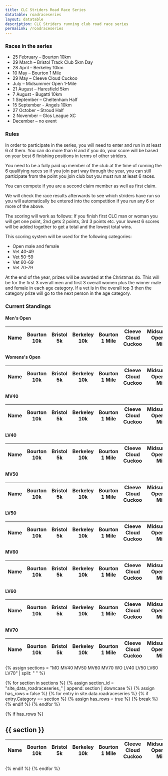 ```yaml
---
title: CLC Striders Road Race Series
datatable: roadraceseries
layout: datatable
description: CLC Striders running club road race series
permalink: /roadraceseries
---
```


### Races in the series

- 25 February – Bourton 10km
- 29 March – Bristol Track Club 5km Day
- 28 April – Berkeley 10km
- 10 May – Bourton 1 Mile
- 29 May – Cleeve Cloud Cuckoo
- July – Midsummer Open 1-Mile
- 21 August – Haresfield 5km
- 7 August - Bugatti 10km
- 1 September – Cheltenham Half
- 15 September - Angels 10km
- 27 October – Stroud Half
- 2 November – Glos League XC
- December – no event


### Rules

In order to participate in the series, you will need to enter and run in at least 6 of them. You can do more than 6 and if you do, your score will be based on your best 6 finishing positions in terms of other striders. 

You need to be a fully paid up member of the club at the time of running the 6 qualifying races so if you join part way through the year, you can still participate from the point you join club but you must run at least 6 races.  

You can compete if you are a second claim member as well as first claim. 

We will check the race results afterwards to see which striders have run so you will automatically be entered into the competition if you run any 6 or more of the above. 

The scoring will work as follows: 
If you finish first CLC man or woman you will get one point, 2nd gets 2 points, 3rd 3 points etc. your lowest 6 scores will be added together to get a total and the lowest total wins. 

This scoring system will be used for the following categories: 
* Open male and female 
* Vet 40-49
* Vet 50-59
* Vet 60-69
* Vet 70-79

At the end of the year, prizes will be awarded at the Christmas do. This will be for the first 3 overall men and first 3 overall women plus the winner male and female in each age category. If a vet is in the overall top 3 then the category prize will go to the next person in the age category. 

### Current Standings

<h4>Men's Open</h4>
<table id="site_data_roadraceseries_mensopen" style="width:100%">
    <thead>
        <tr>
            <th data-field="Name">Name</th>
            <th data-field="bourton10k"><div class="vertical-text">Bourton 10k</div></th>
            <th data-field="bristol"><div class="vertical-text">Bristol 5k</div></th>
            <th data-field="berkeley"><div class="vertical-text">Berkeley 10k</div></th>
            <th data-field="bourton1mile"><div class="vertical-text">Bourton 1 Mile</div></th>
            <th data-field="cleeve"><div class="vertical-text">Cleeve Cloud Cuckoo</div></th>
            <th data-field="midsummer"><div class="vertical-text">Midsummer Open 1-Mile</div></th>
            <th data-field="haresfield"><div class="vertical-text">Haresfield 5k</div></th>
            <th data-field="bugatti"><div class="vertical-text">Bugatti 10k</div></th>
            <th data-field="cheltenhamhalf"><div class="vertical-text">Cheltenham Half</div></th>
            <th data-field="angels"><div class="vertical-text">Angels 10k</div></th>
            <th data-field="stroudhalf"><div class="vertical-text">Stroud Half</div></th>
            <th data-field="glosxc"><div class="vertical-text">Glos League XC</div></th>
            <th data-field="total">Total (best 6)</th>
            <th data-field="rank">Rank (min. 6 fixtures)</th>
            <th data-field="rank">Average</th>
        </tr>
    </thead>
</table>

#### Womens's Open

<table id="site_data_roadraceseries_womensopen" style="width:100%">
    <thead>
        <tr>
            <th data-field="Name">Name</th>
            <th data-field="bourton10k"><div class="vertical-text">Bourton 10k</div></th>
            <th data-field="bristol"><div class="vertical-text">Bristol 5k</div></th>
            <th data-field="berkeley"><div class="vertical-text">Berkeley 10k</div></th>
            <th data-field="bourton1mile"><div class="vertical-text">Bourton 1 Mile</div></th>
            <th data-field="cleeve"><div class="vertical-text">Cleeve Cloud Cuckoo</div></th>
            <th data-field="midsummer"><div class="vertical-text">Midsummer Open 1-Mile</div></th>
            <th data-field="haresfield"><div class="vertical-text">Haresfield 5k</div></th>
            <th data-field="bugatti"><div class="vertical-text">Bugatti 10k</div></th>
            <th data-field="cheltenhamhalf"><div class="vertical-text">Cheltenham Half</div></th>
            <th data-field="angels"><div class="vertical-text">Angels 10k</div></th>
            <th data-field="stroudhalf"><div class="vertical-text">Stroud Half</div></th>
            <th data-field="glosxc"><div class="vertical-text">Glos League XC</div></th>
            <th data-field="total">Total (best 6)</th>
            <th data-field="rank">Rank (min. 6 fixtures)</th>
            <th data-field="rank">Average</th>
        </tr>
    </thead>
</table>

#### MV40

<table id="site_data_roadraceseries_mv40" style="width:100%">
    <thead>
        <tr>
            <th data-field="Name">Name</th>
            <th data-field="bourton10k"><div class="vertical-text">Bourton 10k</div></th>
            <th data-field="bristol"><div class="vertical-text">Bristol 5k</div></th>
            <th data-field="berkeley"><div class="vertical-text">Berkeley 10k</div></th>
            <th data-field="bourton1mile"><div class="vertical-text">Bourton 1 Mile</div></th>
            <th data-field="cleeve"><div class="vertical-text">Cleeve Cloud Cuckoo</div></th>
            <th data-field="midsummer"><div class="vertical-text">Midsummer Open 1-Mile</div></th>
            <th data-field="haresfield"><div class="vertical-text">Haresfield 5k</div></th>
            <th data-field="bugatti"><div class="vertical-text">Bugatti 10k</div></th>
            <th data-field="cheltenhamhalf"><div class="vertical-text">Cheltenham Half</div></th>
            <th data-field="angels"><div class="vertical-text">Angels 10k</div></th>
            <th data-field="stroudhalf"><div class="vertical-text">Stroud Half</div></th>
            <th data-field="glosxc"><div class="vertical-text">Glos League XC</div></th>
            <th data-field="total">Total (best 6)</th>
            <th data-field="rank">Rank (min. 6 fixtures)</th>
            <th data-field="rank">Average</th>
        </tr>
    </thead>
</table>

#### LV40

<table id="site_data_roadraceseries_lv40" style="width:100%">
    <thead>
        <tr>
            <th data-field="Name">Name</th>
            <th data-field="bourton10k"><div class="vertical-text">Bourton 10k</div></th>
            <th data-field="bristol"><div class="vertical-text">Bristol 5k</div></th>
            <th data-field="berkeley"><div class="vertical-text">Berkeley 10k</div></th>
            <th data-field="bourton1mile"><div class="vertical-text">Bourton 1 Mile</div></th>
            <th data-field="cleeve"><div class="vertical-text">Cleeve Cloud Cuckoo</div></th>
            <th data-field="midsummer"><div class="vertical-text">Midsummer Open 1-Mile</div></th>
            <th data-field="haresfield"><div class="vertical-text">Haresfield 5k</div></th>
            <th data-field="bugatti"><div class="vertical-text">Bugatti 10k</div></th>
            <th data-field="cheltenhamhalf"><div class="vertical-text">Cheltenham Half</div></th>
            <th data-field="angels"><div class="vertical-text">Angels 10k</div></th>
            <th data-field="stroudhalf"><div class="vertical-text">Stroud Half</div></th>
            <th data-field="glosxc"><div class="vertical-text">Glos League XC</div></th>
            <th data-field="total">Total (best 6)</th>
            <th data-field="rank">Rank (min. 6 fixtures)</th>
            <th data-field="rank">Average</th>
        </tr>
    </thead>
</table>

#### MV50

<table id="site_data_roadraceseries_mv50" style="width:100%">
    <thead>
        <tr>
            <th data-field="Name">Name</th>
            <th data-field="bourton10k"><div class="vertical-text">Bourton 10k</div></th>
            <th data-field="bristol"><div class="vertical-text">Bristol 5k</div></th>
            <th data-field="berkeley"><div class="vertical-text">Berkeley 10k</div></th>
            <th data-field="bourton1mile"><div class="vertical-text">Bourton 1 Mile</div></th>
            <th data-field="cleeve"><div class="vertical-text">Cleeve Cloud Cuckoo</div></th>
            <th data-field="midsummer"><div class="vertical-text">Midsummer Open 1-Mile</div></th>
            <th data-field="haresfield"><div class="vertical-text">Haresfield 5k</div></th>
            <th data-field="bugatti"><div class="vertical-text">Bugatti 10k</div></th>
            <th data-field="cheltenhamhalf"><div class="vertical-text">Cheltenham Half</div></th>
            <th data-field="angels"><div class="vertical-text">Angels 10k</div></th>
            <th data-field="stroudhalf"><div class="vertical-text">Stroud Half</div></th>
            <th data-field="glosxc"><div class="vertical-text">Glos League XC</div></th>
            <th data-field="total">Total (best 6)</th>
            <th data-field="rank">Rank (min. 6 fixtures)</th>
            <th data-field="rank">Average</th>
        </tr>
    </thead>
</table>

#### LV50

<table id="site_data_roadraceseries_lv50" style="width:100%">
    <thead>
        <tr>
            <th data-field="Name">Name</th>
            <th data-field="bourton10k"><div class="vertical-text">Bourton 10k</div></th>
            <th data-field="bristol"><div class="vertical-text">Bristol 5k</div></th>
            <th data-field="berkeley"><div class="vertical-text">Berkeley 10k</div></th>
            <th data-field="bourton1mile"><div class="vertical-text">Bourton 1 Mile</div></th>
            <th data-field="cleeve"><div class="vertical-text">Cleeve Cloud Cuckoo</div></th>
            <th data-field="midsummer"><div class="vertical-text">Midsummer Open 1-Mile</div></th>
            <th data-field="haresfield"><div class="vertical-text">Haresfield 5k</div></th>
            <th data-field="bugatti"><div class="vertical-text">Bugatti 10k</div></th>
            <th data-field="cheltenhamhalf"><div class="vertical-text">Cheltenham Half</div></th>
            <th data-field="angels"><div class="vertical-text">Angels 10k</div></th>
            <th data-field="stroudhalf"><div class="vertical-text">Stroud Half</div></th>
            <th data-field="glosxc"><div class="vertical-text">Glos League XC</div></th>
            <th data-field="total">Total (best 6)</th>
            <th data-field="rank">Rank (min. 6 fixtures)</th>
            <th data-field="rank">Average</th>
        </tr>
    </thead>
</table>

#### MV60

<table id="site_data_roadraceseries_mv60" style="width:100%">
    <thead>
        <tr>
            <th data-field="Name">Name</th>
            <th data-field="bourton10k"><div class="vertical-text">Bourton 10k</div></th>
            <th data-field="bristol"><div class="vertical-text">Bristol 5k</div></th>
            <th data-field="berkeley"><div class="vertical-text">Berkeley 10k</div></th>
            <th data-field="bourton1mile"><div class="vertical-text">Bourton 1 Mile</div></th>
            <th data-field="cleeve"><div class="vertical-text">Cleeve Cloud Cuckoo</div></th>
            <th data-field="midsummer"><div class="vertical-text">Midsummer Open 1-Mile</div></th>
            <th data-field="haresfield"><div class="vertical-text">Haresfield 5k</div></th>
            <th data-field="bugatti"><div class="vertical-text">Bugatti 10k</div></th>
            <th data-field="cheltenhamhalf"><div class="vertical-text">Cheltenham Half</div></th>
            <th data-field="angels"><div class="vertical-text">Angels 10k</div></th>
            <th data-field="stroudhalf"><div class="vertical-text">Stroud Half</div></th>
            <th data-field="glosxc"><div class="vertical-text">Glos League XC</div></th>
            <th data-field="total">Total (best 6)</th>
            <th data-field="rank">Rank (min. 6 fixtures)</th>
            <th data-field="rank">Average</th>
        </tr>
    </thead>
</table>

#### LV60

<table id="site_data_roadraceseries_lv60" style="width:100%">
    <thead>
        <tr>
            <th data-field="Name">Name</th>
            <th data-field="bourton10k"><div class="vertical-text">Bourton 10k</div></th>
            <th data-field="bristol"><div class="vertical-text">Bristol 5k</div></th>
            <th data-field="berkeley"><div class="vertical-text">Berkeley 10k</div></th>
            <th data-field="bourton1mile"><div class="vertical-text">Bourton 1 Mile</div></th>
            <th data-field="cleeve"><div class="vertical-text">Cleeve Cloud Cuckoo</div></th>
            <th data-field="midsummer"><div class="vertical-text">Midsummer Open 1-Mile</div></th>
            <th data-field="haresfield"><div class="vertical-text">Haresfield 5k</div></th>
            <th data-field="bugatti"><div class="vertical-text">Bugatti 10k</div></th>
            <th data-field="cheltenhamhalf"><div class="vertical-text">Cheltenham Half</div></th>
            <th data-field="angels"><div class="vertical-text">Angels 10k</div></th>
            <th data-field="stroudhalf"><div class="vertical-text">Stroud Half</div></th>
            <th data-field="glosxc"><div class="vertical-text">Glos League XC</div></th>
            <th data-field="total">Total (best 6)</th>
            <th data-field="rank">Rank (min. 6 fixtures)</th>
            <th data-field="rank">Average</th>
        </tr>
    </thead>
</table>

#### MV70

<table id="site_data_roadraceseries_mv70" style="width:100%">
    <thead>
        <tr>
            <th data-field="Name">Name</th>
            <th data-field="bourton10k"><div class="vertical-text">Bourton 10k</div></th>
            <th data-field="bristol"><div class="vertical-text">Bristol 5k</div></th>
            <th data-field="berkeley"><div class="vertical-text">Berkeley 10k</div></th>
            <th data-field="bourton1mile"><div class="vertical-text">Bourton 1 Mile</div></th>
            <th data-field="cleeve"><div class="vertical-text">Cleeve Cloud Cuckoo</div></th>
            <th data-field="midsummer"><div class="vertical-text">Midsummer Open 1-Mile</div></th>
            <th data-field="haresfield"><div class="vertical-text">Haresfield 5k</div></th>
            <th data-field="bugatti"><div class="vertical-text">Bugatti 10k</div></th>
            <th data-field="cheltenhamhalf"><div class="vertical-text">Cheltenham Half</div></th>
            <th data-field="angels"><div class="vertical-text">Angels 10k</div></th>
            <th data-field="stroudhalf"><div class="vertical-text">Stroud Half</div></th>
            <th data-field="glosxc"><div class="vertical-text">Glos League XC</div></th>
            <th data-field="total">Total (best 6)</th>
            <th data-field="rank">Rank (min. 6 fixtures)</th>
            <th data-field="rank">Average</th>
        </tr>
    </thead>
</table>

{% assign sections = "MO MV40 MV50 MV60 MV70 WO LV40 LV50 LV60 LV70" | split: " " %}

{% for section in sections %}
  {% assign section_id = "site_data_roadraceseries_" | append: section | downcase %}
  {% assign has_rows = false %}
  {% for entry in site.data.roadraceseries %}
    {% if entry.Category == section %}
      {% assign has_rows = true %}
      {% break %}
    {% endif %}
  {% endfor %}
  
  {% if has_rows %}
    <h2>{{ section }}</h2>
    <table id="{{section_id}}" style="width:100%">
    <thead>
        <tr>
            <th data-field="Name">Name</th>
            <th data-field="bourton10k"><div class="vertical-text">Bourton 10k</div></th>
            <th data-field="bristol"><div class="vertical-text">Bristol 5k</div></th>
            <th data-field="berkeley"><div class="vertical-text">Berkeley 10k</div></th>
            <th data-field="bourton1mile"><div class="vertical-text">Bourton 1 Mile</div></th>
            <th data-field="cleeve"><div class="vertical-text">Cleeve Cloud Cuckoo</div></th>
            <th data-field="midsummer"><div class="vertical-text">Midsummer Open 1-Mile</div></th>
            <th data-field="haresfield"><div class="vertical-text">Haresfield 5k</div></th>
            <th data-field="bugatti"><div class="vertical-text">Bugatti 10k</div></th>
            <th data-field="cheltenhamhalf"><div class="vertical-text">Cheltenham Half</div></th>
            <th data-field="angels"><div class="vertical-text">Angels 10k</div></th>
            <th data-field="stroudhalf"><div class="vertical-text">Stroud Half</div></th>
            <th data-field="glosxc"><div class="vertical-text">Glos League XC</div></th>
            <th data-field="total">Total (best 6)</th>
            <th data-field="rank">Rank (min. 6 fixtures)</th>
            <th data-field="rank">Average</th>
        </tr>
    </thead>
</table>
  {% endif %}
{% endfor %}
